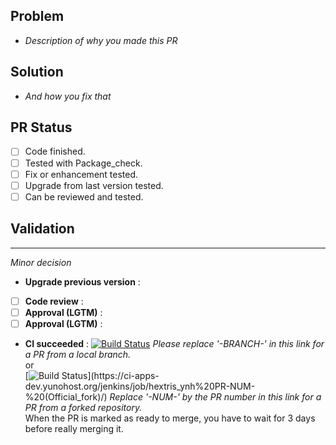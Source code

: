 ## Problem
- *Description of why you made this PR*

## Solution
- *And how you fix that*

## PR Status
- [ ] Code finished.
- [ ] Tested with Package_check.
- [ ] Fix or enhancement tested.
- [ ] Upgrade from last version tested.
- [ ] Can be reviewed and tested.

## Validation
---
*Minor decision*
- **Upgrade previous version** : 
- [ ] **Code review** : 
- [ ] **Approval (LGTM)** : 
- [ ] **Approval (LGTM)** : 
- **CI succeeded** : 
[![Build Status](https://ci-apps-dev.yunohost.org/jenkins/job/hextris_ynh%20-BRANCH-%20(Official)/badge/icon)](https://ci-apps-dev.yunohost.org/jenkins/job/hextris_ynh%20-BRANCH-%20(Official)/) *Please replace '-BRANCH-' in this link for a PR from a local branch.*  
or  
[![Build Status](https://ci-apps-dev.yunohost.org/jenkins/job/hextris_ynh%20PR-NUM-%20(Official_fork)/badge/icon)](https://ci-apps-dev.yunohost.org/jenkins/job/hextris_ynh%20PR-NUM-%20(Official_fork)/) *Replace '-NUM-' by the PR number in this link for a PR from a forked repository.*  
When the PR is marked as ready to merge, you have to wait for 3 days before really merging it.
